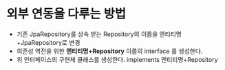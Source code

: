 # 외부 연동을 다루는 방법 

- 기존 JpaRepository를 상속 받는 Repository의 이름을 엔티티명+JpaRepository로 변경
- 의존성 역전을 위한  **엔티티명+Repository** 이름의 interface 를 생성한다. 
- 위 인터페이스의 구현체 클래스를 생성한다. implements 엔티티명+Repository
